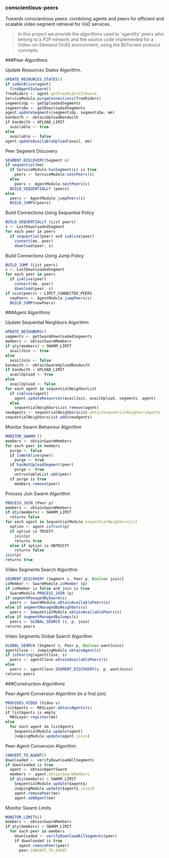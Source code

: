 ### conscientious-peers

Towards conscientious peers: combining agents and peers for efficient and scalable video segment retrieval for VoD services.

> In this project we provide the algorithms used to 'agentify' peers who belong to a P2P network and the source code implemented for a Video-on-Demand (VoD) environment, using the BitTorrent protocol concepts.

###Peer Algorithms

Update Resources States Algorithm.
```javascript
UPDATE_RESOURCES_STATES()
if isNotAlive(agent)
  findAgentInSwarm()
freeRiders <- agent.getFreeRidersInSwarm
ServiceModule.purgeConnections(freeRiders)
segmentsUp <- getUploadedSegments
segmentsDw <- getDownloadedSegments
agent.updateSegments(segmentsUp, segmentsDw, me)
bandwith <- obtainUploadBandwith
if bandwith < UPLOAD_LIMIT
  available <- true
else
  available <- false
agent.updateAvailableUpload(avail, me)
```

Peer Segment Discovery
```javascript
SEGMENT_DISCOVERY(Segment s)
if sequential(me)
  if ServiceModule.hasSegment(s) is true
    peers <- ServiceModule.nextPeers(s)
  else
    peers <- AgentModule.nextPeers(s)
  BUILD_SEQUENTIALLY (peers)
else
  peers <- AgentModule.jumpPeers(s)
  BUILD_JUMPS(peers)
```

Build Connections Using Sequential Policy
```javascript
BUILD_SEQUENTIALLY (List peers)
s <- LastDownloadedSegment
for each peer in peers
  if sequential(peer) and isAlive(peer)
    connect(me, peer)
    download(peer, s)
```

Build Connections Using Jump Policy
```javascript
BUILD_JUMP (List peers)
s <- LastDownloadedSegment
for each peer in peers
  if isAlive(peer)
    connect(me, peer)
    download(peer, s)
if size(peers) < LIMIT_CONNECTED_PEERS
  newPeers <- AgentModule.jumpPeers(s)
  BUILD_JUMP(newPeers)
```

###Agent Algorithms

Update Sequential Neighbors Algorithm
```javascript
UPDATE_NEIGHBORS()
segments <- getSwarmDownloadedSegments
members <- obtainSwarmMembers
if qty(members) < SWARM_LIMIT
  availJoin <- true
else
  availJoin <- false
bandwith <- obtainSwarmUploadBandwith
if bandwith < UPLOAD_LIMIT
  availUpload <- true
else
  availUpload <- false
for each agent in sequentialNeighborList
  if isAlive(agent)
    agent.updateResources(availJoin, availUpload, segments, agent)
  else
    sequentialNeighborsList.remove(agent)
newAgents <- sequentialNeighborsList.obtainSequentialNeighborsAgents
sequentialNeighborsList.add(newAgents)
```

Monitor Swarm Behaviour Algorithm
```javascript
MONITOR_SWARM ()
members <- obtainSwarmMembers
for each peer in members
  purge <- false
  if isNotAlive(peer)
    purge <- true
  if hasNotUploadSegment(peer)
    purge <- true
    untrustableList.add(peer)
  if purge is true
    members.remove(peer)
```

Process Join Swarm Algorithm
```javascript
PROCESS_JOIN (Peer p)
members <- obtainSwarmMembers
if qty(members) > SWARM_LIMIT
  returns false
for each agent in SequentialModule.sequentialNeighborsList
  option <- agent.isTrust(p)
  if option is TRUSTY
    join(p)
    returns true
  else if option is UNTRUSTY
    returns false
join(p)
returns true
```

Video Segments Search Algorithm
```javascript
SEGMENT_DISCOVERY (Segment s, Peer p, Boolean join)}
isMember <- SwarmModule.isMember (p)
if isMember is false and join is true
  SwarmModule.PROCESS_JOIN (p)
if segmentManagedBySwarm(s)
  peers <- SwarmModule.obtainAvailablePeers(s)
else if segmentManagedByNeighbors(s)
  peers <- SequentialModule.obtainAvailablePeers(s)
else if segmentManagedByJumps(s)
  peers <- GLOBAL_SEARCH (s, p, join)
returns peers
```

Video Segments Global Search Algorithm
```javascript
GLOBAL_SEARCH (Segment s, Peer p, Boolean wantJoins)
agentClose <- JumpingModule.obtainAgent(s)
if isSharing(agentClose, s)
  peers <- agentClose.obtainAvailablePeers(s)
else
  peers <- agentClose.SEGMENT_DISCOVERY(s, p, wantJoins)
returns peers
```

###Construction Algorithms

Peer-Agent Conversion Algorithm (in a first join)
```javascript
PROVIDES_VIDEO (Video v)
listAgents <- MASLayer.obtainAgents(v)
if listAgents is empty
  MASLayer.register(me)
else
  for each agent in listAgents
    SequentialModule.update(agent)
    JumpingModule.update(agent.joins)
```

Peer-Agent Conversion Algorithm
```javascript
CONVERT_TO_AGENT()
downloaded <- verifyDownloadAllSegments
if downloaded is true
  agent <- obtainAgentSwarm
  members <- agent.obtainSwarmMembers
  if qty(members) > SWARM_LIMIT
    SequentialModule.update($agent$)
    JumpingModule.update($agent$.joins)
    agent.removePeer(me)
    agent.addAgent(me)
```

Monitor Swarm Limits
```javascript
MONITOR_LIMITS()
members <- obtainSwarmMembers
if qty(members) > SWARM_LIMIT
  for each peer in members
    downloaded <- verifyDownloadAllSegments(peer)
    if downloaded is true
      agent.removePeer(peer)
      peer.CONVERT_TO_AGENT
```
